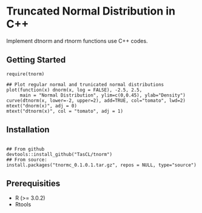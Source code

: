 # Truncated Normal Distribution in C++
Implement dtnorm and rtnorm functions use C++ codes.


## Getting Started

```
require(tnorm)

## Plot regular normal and trunicated normal distributions
plot(function(x) dnorm(x, log = FALSE), -2.5, 2.5,
     main = "Normal Distribution", ylim=c(0,0.45), ylab="Density")
curve(dtnorm(x, lower=-2, upper=2), add=TRUE, col="tomato", lwd=2)
mtext("dnorm(x)", adj = 0)
mtext("dtnorm(x)", col = "tomato", adj = 1)

```

## Installation 

```

## From github
devtools::install_github("TasCL/tnorm")
## From source: 
install.packages("tnormc_0.1.0.1.tar.gz", repos = NULL, type="source")

```

## Prerequisities
 - R (>= 3.0.2)
 - Rtools
